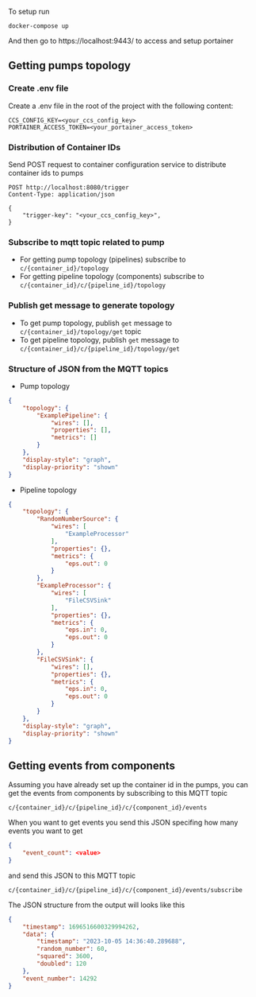 To setup run

```
docker-compose up
```

And then go to https://localhost:9443/ to access and setup portainer

## Getting pumps topology
### Create .env file
Create a .env file in the root of the project with the following content:

```
CCS_CONFIG_KEY=<your_ccs_config_key>
PORTAINER_ACCESS_TOKEN=<your_portainer_access_token>
```

### Distribution of Container IDs
Send POST request to container configuration service to distribute container ids to pumps
```http request
POST http://localhost:8080/trigger
Content-Type: application/json

{
    "trigger-key": "<your_ccs_config_key>",
}
```

### Subscribe to mqtt topic related to pump
- For getting pump topology (pipelines) subscribe to `c/{container_id}/topology`
- For getting pipeline topology (components) subscribe to `c/{container_id}/c/{pipeline_id}/topology`


### Publish get message to generate topology
- To get pump topology, publish `get` message to `c/{container_id}/topology/get` topic
- To get pipeline topology, publish `get` message to `c/{container_id}/c/{pipeline_id}/topology/get`

### Structure of JSON from the MQTT topics
- Pump topology
```json
{
    "topology": {
        "ExamplePipeline": {
            "wires": [],
            "properties": [],
            "metrics": []
        }
    },
    "display-style": "graph",
    "display-priority": "shown"
}
```
- Pipeline topology
```json
{
    "topology": {
        "RandomNumberSource": {
            "wires": [
                "ExampleProcessor"
            ],
            "properties": {},
            "metrics": {
                "eps.out": 0
            }
        },
        "ExampleProcessor": {
            "wires": [
                "FileCSVSink"
            ],
            "properties": {},
            "metrics": {
                "eps.in": 0,
                "eps.out": 0
            }
        },
        "FileCSVSink": {
            "wires": [],
            "properties": {},
            "metrics": {
                "eps.in": 0,
                "eps.out": 0
            }
        }
    },
    "display-style": "graph",
    "display-priority": "shown"
}
```

## Getting events from components
Assuming you have already set up the container id in the pumps, you can get the events from components by subscribing to this MQTT topic
```
c/{container_id}/c/{pipeline_id}/c/{component_id}/events
```

When you want to get events you send this JSON specifing how many events you want to get
```json
{
    "event_count": <value>
}
```
and send this JSON to this MQTT topic
```
c/{container_id}/c/{pipeline_id}/c/{component_id}/events/subscribe
```
The JSON structure from the output will looks like this
```json
{
    "timestamp": 1696516600329994262,
    "data": {
        "timestamp": "2023-10-05 14:36:40.289688",
        "random_number": 60,
        "squared": 3600,
        "doubled": 120
    },
    "event_number": 14292
}
```
